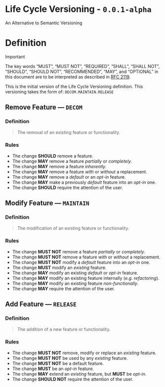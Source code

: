 # Life Cycle Versioning  - `0.0.1-alpha`
An Alternative to Semantic Versioning

# Definition
> [!IMPORTANT]
> The key words “MUST”, “MUST NOT”, “REQUIRED”, “SHALL”, “SHALL NOT”, “SHOULD”, “SHOULD NOT”, “RECOMMENDED”, “MAY”, and “OPTIONAL” in this document are to be interpreted as described in [RFC 2119](https://datatracker.ietf.org/doc/html/rfc2119).

This is the initial version of the Life Cycle Versioning definition.
This versioning takes the form of: `DECOM.MAINTAIN.RELEASE`

## Remove Feature — `DECOM`
### Definition

> The removal of an existing feature or functionality.

### Rules
- The change **SHOULD** remove a feature.
- The change **MAY** remove a feature _partially_ or _completely_.
- The change **MAY** remove a feature _inherently_.
- The change **MAY** remove a feature _with_ or _without_ a replacement.
- The change **MAY** remove a _default_ or an _opt-in_ feature.
- The change **MAY** make a previously _default_ feature into an _opt-in_ one.
- The change **SHOULD** require the attention of the user.

## Modify Feature — `MAINTAIN`
### Definition
> The modification of an existing feature or functionality.

### Rules
- The change **MUST NOT** remove a feature _partially_ or _completely_.
- The change **MUST NOT** remove a feature _with_ or _without_ a replacement.
- The change **MUST NOT** modify a _default_ feature into an _opt-in_ one.
- The change **MUST** modify an _existing_ feature.
- The change **MAY** modify an existing _default_ or _opt-in_ feature.
- The change **MAY** modify an existing feature internally (_e.g. refactoring_).
- The change **MAY** modify an existing feature _non-functionally_.
- The change **MAY** require the attention of the user.

## Add Feature — `RELEASE`
### Definition
> The addition of a new feature or functionality.

### Rules
- The change **MUST NOT** remove, modify or replace an _existing_ feature.
- The change **MUST NOT** be used by any _existing_ feature.
- The change **MUST NOT** be a default feature.
- The change **MUST** be an _opt-in_ feature.
- The change **MAY** extend an _existing_ feature, but **MUST** be _opt-in_.
- The change **SHOULD NOT** require the attention of the user.
